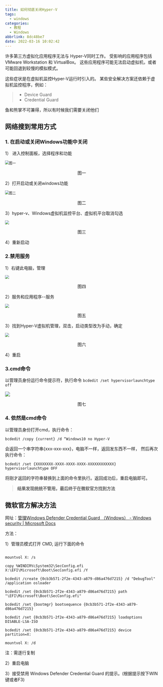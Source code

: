 ```yaml
---
title: 如何彻底关闭Hyper-V
tags:
  - windows
categories:
  - 教程
  - Windows
abbrlink: 8dc48be7
date: 2022-03-16 10:02:42
---
```


许多第三方虚拟化应用程序无法与 Hyper-V同时工作。 受影响的应用程序包括 VMware Workstation 和 VirtualBox。 这些应用程序可能无法启动虚拟机，或者可能回退到较慢的模拟模式。

这些症状是在虚拟机监控Hyper-V运行时引入的。 某些安全解决方案还依赖于虚拟机监控程序，例如：

> - Device Guard
> - Credential Guard

鱼和熊掌不可兼得，所以有时候我们需要关闭他们

<!-- more -->

## 网络搜到常用方式

### 1. 在启动或关闭Windows功能中关闭

1） 进入控制面板，选择程序和功能

<img src="https://luren-1310495826.cos.ap-beijing.myqcloud.com/blog/202204131001053.png" alt="图一" style="zoom: 80%;" />

<center><p>图一</p></center>

2）打开启动或关闭windows功能

<img src="https://luren-1310495826.cos.ap-beijing.myqcloud.com/blog/202204131004260.png" alt="图二" style="zoom: 80%;" />

<center><p>图二</p></center>

3）hyper-v、Windows虚拟机监控平台、虚拟机平台取消勾选

<img src="https://luren-1310495826.cos.ap-beijing.myqcloud.com/blog/202204131004929.png" style="zoom: 80%;" />



<center><p>图三</p></center>

4）重新启动



### 2.禁用服务

1）右键此电脑，管理

<img src="https://luren-1310495826.cos.ap-beijing.myqcloud.com/blog/202204131003763.png" style="zoom: 80%;" />

<center><p>图四</p></center>

2）服务和应用程序--服务

<img src="https://luren-1310495826.cos.ap-beijing.myqcloud.com/blog/202204131003939.png" style="zoom: 80%;" />

<center><p>图五</p></center>

3）找到Hyper-V虚拟机管理，双击，启动类型改为手动，确定

<img src="https://luren-1310495826.cos.ap-beijing.myqcloud.com/blog/202204131002695.png" style="zoom: 80%;" />

<center><p>图六</p></center>

4）重启

### 3.cmd命令

以管理员身份运行命令提示符，执行命令  ```bcdedit /set hypervisorlaunchtype off```

<img src="https://luren-1310495826.cos.ap-beijing.myqcloud.com/blog/202204131002461.png"  />

<center><p>图七</p></center>



### 4. 依然是cmd命令

以管理员身份打开cmd，执行命令：

```bcdedit /copy {current} /d “Windows10 no Hyper-V```

会返回一个串字符串{xxx-xxx-xxx}，电脑不一样，返回发东西不一样，
然后再次执行命令：

```bcdedit /set {XXXXXXXX-XXXX-XXXX-XXXX-XXXXXXXXXXXX} hypervisorlaunchtype OFF```

将刚才返回的字符串替换到上面的命令里执行。返回成功后，重启电脑即可。





> **结果发现统统不管用，最后终于在微软官方找到方法**



## 微软官方解决方法

网址：[管理Windows Defender Credential Guard （Windows） - Windows security | Microsoft Docs](https://docs.microsoft.com/zh-cn/windows/security/identity-protection/credential-guard/credential-guard-manage)



方法：

1）管理员模式打开 CMD, 运行下面的命令

```

mountvol X: /s

copy %WINDIR%\System32\SecConfig.efi X:\EFI\Microsoft\Boot\SecConfig.efi /Y

bcdedit /create {0cb3b571-2f2e-4343-a879-d86a476d7215} /d "DebugTool" /application osloader

bcdedit /set {0cb3b571-2f2e-4343-a879-d86a476d7215} path "\EFI\Microsoft\Boot\SecConfig.efi"

bcdedit /set {bootmgr} bootsequence {0cb3b571-2f2e-4343-a879-d86a476d7215}

bcdedit /set {0cb3b571-2f2e-4343-a879-d86a476d7215} loadoptions DISABLE-LSA-ISO

bcdedit /set {0cb3b571-2f2e-4343-a879-d86a476d7215} device partition=X:

mountvol X: /d
```

注：需逐行复制



2）重启电脑

3）接受禁用 Windows Defender Credential Guard 的提示。(根据提示按下WIN键或者F3)
